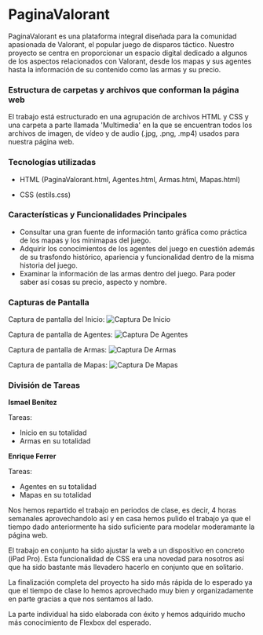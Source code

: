 # PaginaValorant

PaginaValorant es una plataforma integral diseñada para la comunidad apasionada de Valorant, el popular juego de disparos táctico. Nuestro proyecto se centra en proporcionar un espacio digital dedicado a algunos de los aspectos relacionados con Valorant, desde los mapas y sus agentes hasta la información de su contenido como las armas y su precio.

### Estructura de carpetas y archivos que conforman la página web

El trabajo está estructurado en una agrupación de archivos HTML y CSS y una carpeta a parte llamada 'Multimedia' en la que se encuentran todos los archivos de imagen, de vídeo y de audio (.jpg, .png, .mp4) usados para nuestra página web.

### Tecnologías utilizadas

- HTML (PaginaValorant.html, Agentes.html, Armas.html, Mapas.html)

- CSS (estils.css)

### Características y Funcionalidades Principales

- Consultar una gran fuente de información tanto gráfica como práctica de los mapas y los minimapas del juego.
- Adquirir los conocimientos de los agentes del juego en cuestión además de su trasfondo histórico, apariencia y funcionalidad dentro de la misma historia del juego.
- Examinar la información de las armas dentro del juego. Para poder saber así cosas su precio, aspecto y nombre.

### Capturas de Pantalla

Captura de pantalla del Inicio:
![Captura De Inicio](/Multimedia/capturamarkdown1.png)

Captura de pantalla de Agentes:
![Captura De Agentes](/Multimedia/capturamarkdown2.png)

Captura de pantalla de Armas:
![Captura De Armas](/Multimedia/capturamarkdown3.png)

Captura de pantalla de Mapas:
![Captura De Mapas](/Multimedia/capturamarkdown4.png)


### División de Tareas

**Ismael Benítez**

Tareas:
- Inicio en su totalidad
-  Armas en su totalidad

**Enrique Ferrer**

Tareas:
- Agentes en su totalidad
- Mapas en su totalidad


Nos hemos repartido el trabajo en periodos de clase, es decir, 4 horas semanales aprovechandolo así y en casa hemos pulido el trabajo ya que el tiempo dado anteriormente ha sido suficiente para modelar moderamante la página web.

El trabajo en conjunto ha sido ajustar la web a un dispositivo en concreto (iPad Pro). Esta funcionalidad de CSS era una novedad para nosotros así que ha sido bastante más llevadero hacerlo en conjunto que en solitario.

La finalización completa del proyecto ha sido más rápida de lo esperado ya que el tiempo de clase lo hemos aprovechado muy bien y organizadamente en parte gracias a que nos sentamos al lado.

La parte individual ha sido elaborada con éxito y hemos adquirido mucho más conocimiento de Flexbox del esperado.
